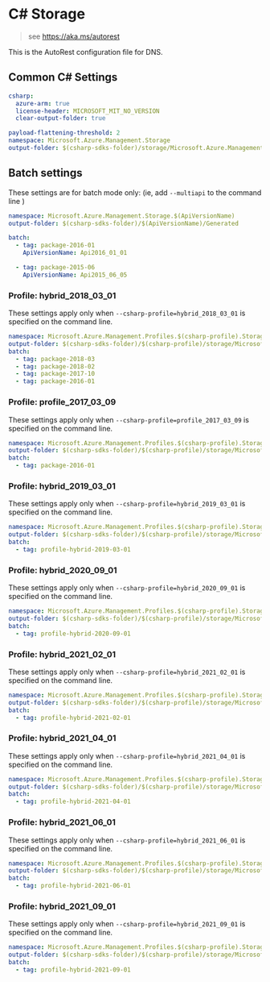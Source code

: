 # C# Storage

> see https://aka.ms/autorest

This is the AutoRest configuration file for DNS.

## Common C# Settings

```yaml $(csharp)
csharp:
  azure-arm: true
  license-header: MICROSOFT_MIT_NO_VERSION
  clear-output-folder: true
```

```yaml $(csharp) && !$(multiapi) && !$(csharp-profile)
payload-flattening-threshold: 2
namespace: Microsoft.Azure.Management.Storage
output-folder: $(csharp-sdks-folder)/storage/Microsoft.Azure.Management.Storage/src/Generated
```

## Batch settings

These settings are for batch mode only: (ie, add `--multiapi` to the command line )

```yaml $(multiapi)
namespace: Microsoft.Azure.Management.Storage.$(ApiVersionName)
output-folder: $(csharp-sdks-folder)/$(ApiVersionName)/Generated

batch:
  - tag: package-2016-01
    ApiVersionName: Api2016_01_01

  - tag: package-2015-06
    ApiVersionName: Api2015_06_05
```

### Profile: hybrid_2018_03_01

These settings apply only when `--csharp-profile=hybrid_2018_03_01` is specified on the command line.

```yaml $(csharp-profile)=='hybrid_2018_03_01'
namespace: Microsoft.Azure.Management.Profiles.$(csharp-profile).Storage
output-folder: $(csharp-sdks-folder)/$(csharp-profile)/storage/Microsoft.Azure.Management.Storage/src/Generated
batch:
  - tag: package-2018-03
  - tag: package-2018-02
  - tag: package-2017-10
  - tag: package-2016-01
```

### Profile: profile_2017_03_09

These settings apply only when `--csharp-profile=profile_2017_03_09` is specified on the command line.

```yaml $(csharp-profile)=='profile_2017_03_09'
namespace: Microsoft.Azure.Management.Profiles.$(csharp-profile).Storage
output-folder: $(csharp-sdks-folder)/$(csharp-profile)/storage/Microsoft.Azure.Management.Storage/src/Generated
batch:
  - tag: package-2016-01
```

### Profile: hybrid_2019_03_01

These settings apply only when `--csharp-profile=hybrid_2019_03_01` is specified on the command line.

```yaml $(csharp-profile)=='hybrid_2019_03_01'
namespace: Microsoft.Azure.Management.Profiles.$(csharp-profile).Storage
output-folder: $(csharp-sdks-folder)/$(csharp-profile)/storage/Microsoft.Azure.Management.Storage/src/Generated
batch:
  - tag: profile-hybrid-2019-03-01
```

### Profile: hybrid_2020_09_01

These settings apply only when `--csharp-profile=hybrid_2020_09_01` is specified on the command line.

```yaml $(csharp-profile)=='hybrid_2020_09_01'
namespace: Microsoft.Azure.Management.Profiles.$(csharp-profile).Storage
output-folder: $(csharp-sdks-folder)/$(csharp-profile)/storage/Microsoft.Azure.Management.Storage/src/Generated
batch:
  - tag: profile-hybrid-2020-09-01
```

### Profile: hybrid_2021_02_01

These settings apply only when `--csharp-profile=hybrid_2021_02_01` is specified on the command line.

```yaml $(csharp-profile)=='hybrid_2021_02_01'
namespace: Microsoft.Azure.Management.Profiles.$(csharp-profile).Storage
output-folder: $(csharp-sdks-folder)/$(csharp-profile)/storage/Microsoft.Azure.Management.Storage/src/Generated
batch:
  - tag: profile-hybrid-2021-02-01
```

### Profile: hybrid_2021_04_01

These settings apply only when `--csharp-profile=hybrid_2021_04_01` is specified on the command line.

```yaml $(csharp-profile)=='hybrid_2021_04_01'
namespace: Microsoft.Azure.Management.Profiles.$(csharp-profile).Storage
output-folder: $(csharp-sdks-folder)/$(csharp-profile)/storage/Microsoft.Azure.Management.Storage/src/Generated
batch:
  - tag: profile-hybrid-2021-04-01
```

### Profile: hybrid_2021_06_01

These settings apply only when `--csharp-profile=hybrid_2021_06_01` is specified on the command line.

```yaml $(csharp-profile)=='hybrid_2021_06_01'
namespace: Microsoft.Azure.Management.Profiles.$(csharp-profile).Storage
output-folder: $(csharp-sdks-folder)/$(csharp-profile)/storage/Microsoft.Azure.Management.Storage/src/Generated
batch:
  - tag: profile-hybrid-2021-06-01
```

### Profile: hybrid_2021_09_01

These settings apply only when `--csharp-profile=hybrid_2021_09_01` is specified on the command line.

```yaml $(csharp-profile)=='hybrid_2021_09_01'
namespace: Microsoft.Azure.Management.Profiles.$(csharp-profile).Storage
output-folder: $(csharp-sdks-folder)/$(csharp-profile)/storage/Microsoft.Azure.Management.Storage/src/Generated
batch:
  - tag: profile-hybrid-2021-09-01
```